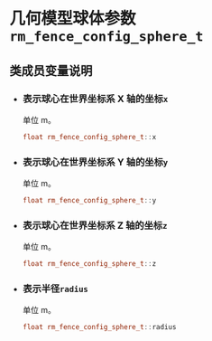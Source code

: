 # 几何模型球体参数`rm_fence_config_sphere_t`

## 类成员变量说明

- ### 表示球心在世界坐标系 X 轴的坐标`x`

    单位 m。

    ```C++
    float rm_fence_config_sphere_t::x
    ```

- ### 表示球心在世界坐标系 Y 轴的坐标`y`

    单位 m。

    ```C++
    float rm_fence_config_sphere_t::y
    ```

- ### 表示球心在世界坐标系 Z 轴的坐标`z`

    单位 m。

    ```C++
    float rm_fence_config_sphere_t::z
    ```

- ### 表示半径`radius`

    单位 m。

    ```C++
    float rm_fence_config_sphere_t::radius
    ```
